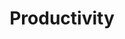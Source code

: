 ---
title: "Productivity"
description: "Tips & tricks on how to maximize performance with as little effort as possible 😅"
---